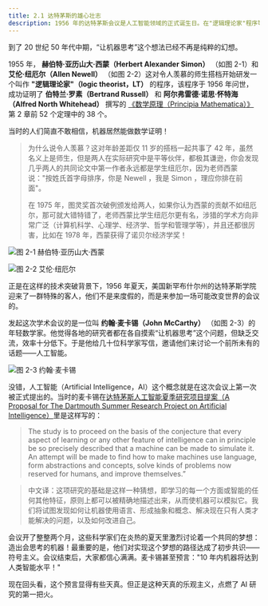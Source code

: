 ```yaml
---
title: 2.1 达特茅斯的雄心壮志
description: 1956 年的达特茅斯会议是人工智能领域的正式诞生日。在"逻辑理论家"程序等早期成功的鼓舞下，约翰·麦卡锡召集顶尖科学家，首次正式提出并定义了"人工智能"。这次会议确立了符号主义作为实现机器智能的主流路径，开启了 AI 研究的第一个黄金时代。
---
```


到了 20 世纪 50 年代中期，“让机器思考”这个想法已经不再是纯粹的幻想。

1955 年， **赫伯特·亚历山大·西蒙（Herbert Alexander Simon）** （如图 2-1）和 **艾伦·纽厄尔（Allen Newell）** （如图 2-2）这对令人羡慕的师生搭档开始研发一个叫作 **"逻辑理论家"（logic theorist，LT）** 的程序，该程序于 1956 年问世，成功证明了 **伯特兰·罗素（Bertrand Russell）** 和 **阿尔弗雷德·诺思·怀特海（Alfred North Whitehead）** 撰写的 [《数学原理（Principia Mathematica）》](https://plato.stanford.edu/entries/principia-mathematica/) 第 2 章前 52 个定理中的 38 个。

当时的人们简直不敢相信，机器居然能做数学证明！

> 为什么说令人羡慕？这对年龄差距仅 11 岁的搭档一起共事了 42 年，虽然名义上是师生，但是两人在实际研究中是平等伙伴，都极其谦逊，你会发现几乎两人的共同论文中第一作者永远都是学生纽厄尔，因为老师西蒙说："按姓氏首字母排序，你是 Newell ，我是 Simon ，理应你排在前面"。
> 
> 在 1975 年，图灵奖首次破例颁发给两人，如果你认为西蒙的贡献不如纽厄尔，那可就大错特错了，老师西蒙比学生纽厄尔更有名，涉猎的学术方向非常广泛（计算机科学、心理学、经济学、哲学和管理学等），并且还都很厉害，比如在 1978 年，西蒙获得了诺贝尔经济学奖！

![图 2-1 赫伯特·亚历山大·西蒙](https://cdn.isboyjc.com/ai-evolution/1756134295831.png)

![图 2-2 艾伦·纽厄尔](https://cdn.isboyjc.com/ai-evolution/1756134308164.png)

正是在这样的技术突破背景下，1956 年夏天，美国新罕布什尔州的达特茅斯学院迎来了一群特殊的客人，他们不是来度假的，而是来参加一场可能改变世界的会议的。

发起这次学术会议的是一位叫 **约翰·麦卡锡（John McCarthy）** （如图 2-3）的年轻数学家。他觉得各地的研究者都在各自摸索“让机器思考”这个问题，但缺乏交流，效率十分低下。于是他给几十位科学家写信，邀请他们来讨论一个前所未有的话题——人工智能。

![图 2-3 约翰·麦卡锡](https://cdn.isboyjc.com/ai-evolution/1756134394853.png)

没错，人工智能（Artificial Intelligence，AI）这个概念就是在这次会议上第一次被正式提出的。当时的麦卡锡在[达特茅斯人工智能夏季研究项目提案（A Proposal for The Dartmouth Summer Research Project on Artificial Intelligence）](https://web.archive.org/web/20080930164306/http://www-formal.stanford.edu/jmc/history/dartmouth/dartmouth.html)里是这样写的：

> The study is to proceed on the basis of the conjecture that every aspect of learning or any other feature of intelligence can in principle be so precisely described that a machine can be made to simulate it. An attempt will be made to find how to make machines use language, form abstractions and concepts, solve kinds of problems now reserved for humans, and improve themselves.”

> 中文译：这项研究的基础是这样一种猜想，即学习的每一个方面或智能的任何其他特征，原则上都可以被精确地描述出来，从而使机器可以模拟它。我们将试图发现如何让机器使用语言、形成抽象和概念、解决现在只有人类才能解决的问题，以及如何改进自己。

会议开了整整两个月，这些科学家们在炎热的夏天里激烈讨论着一个共同的梦想：造出会思考的机器！最重要的是，他们对实现这个梦想的路径达成了初步共识——符号主义。会议结束后，大家都信心满满。麦卡锡甚至预言："10 年内机器将达到人类智能水平！"

现在回头看，这个预言显得有些天真。但正是这种天真的乐观主义，点燃了 AI 研究的第一把火。
